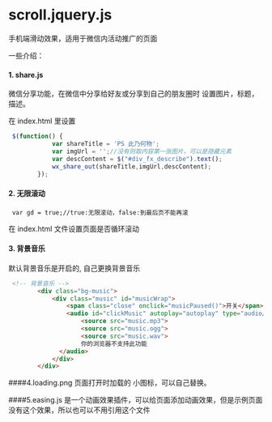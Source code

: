 scroll.jquery.js
================

手机端滑动效果，适用于微信内活动推广的页面


一些介绍：

#### 1.  share.js
微信分享功能，在微信中分享给好友或分享到自己的朋友圈时 设置图片，标题，描述。

在 index.html 里设置

```javascript
 $(function() {
            var shareTitle = 'PS 此乃何物';
            var imgUrl = '';//没有则取内容第一张图片，可以是隐藏元素
            var descContent = $("#div_fx_describe").text();
            wx_share_out(shareTitle,imgUrl,descContent);
        });
```
#### 2.  无限滚动
```
 var gd = true;//true:无限滚动，false:到最后页不能再滚
```
在 index.html 文件设置页面是否循环滚动

#### 3.  背景音乐

默认背景音乐是开启的, 自己更换背景音乐

```html
 <!-- 背景音乐 -->
        <div class="bg-music">
            <div class="music" id="musicWrap">
                <span class="close" onclick="musicPaused()">开关</span>
                <audio id="clickMusic" autoplay="autoplay" type="audio/mpeg">
                    <source src="music.mp3">
                    <source src="music.ogg">
                    <source src="music.wav">
                    你的浏览器不支持此功能
              </audio>
            </div>
        </div>
```
####4.loading.png
 页面打开时加载的 小图标，可以自己替换。

####5.easing.js 
是一个动画效果插件，可以给页面添加动画效果，但是示例页面没有这个效果，所以也可以不用引用这个文件

